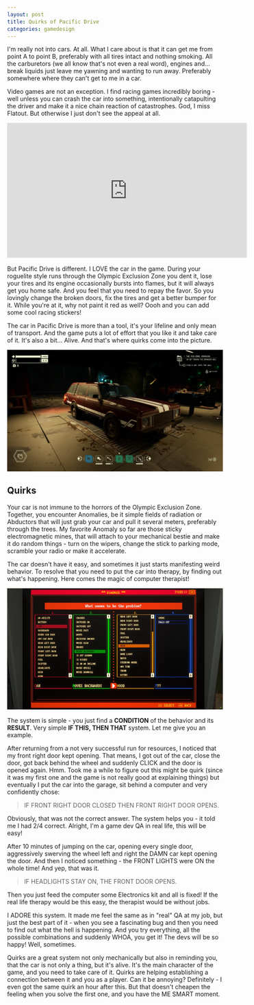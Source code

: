 ```yaml
---
layout: post
title: Quirks of Pacific Drive
categories: gamedesign
---
```


I'm really not into cars. At all. What I care about is that it can get me from point A to point B, preferably with all tires intact and nothing smoking. All the carburetors (we all know that's not even a real word), engines and... break liquids just leave me yawning and wanting to run away. Preferably somewhere where they can't get to me in a car.  

Video games are not an exception. I find racing games incredibly boring - well unless you can crash the car into something, intentionally catapulting the driver and make it a nice chain reaction of catastrophes. God, I miss Flatout. But otherwise I just don't see the appeal at all.

<iframe width="560" height="315" src="https://www.youtube.com/embed/BGk2u9-GRTA?si=zKXd5r7kLZBPATM2" title="YouTube video player" frameborder="0" allow="accelerometer; autoplay; clipboard-write; encrypted-media; gyroscope; picture-in-picture; web-share" referrerpolicy="strict-origin-when-cross-origin" allowfullscreen></iframe>

But Pacific Drive is different. I LOVE the car in the game. During your roguelite style runs through the Olympic Exclusion Zone you dent it, lose your tires and its engine occasionally bursts into flames, but it will always get you home safe. And you feel that you need to repay the favor. So you lovingly change the broken doors, fix the tires and get a better bumper for it. While you're at it, why not paint it red as well? Oooh and you can add some cool racing stickers!

The car in Pacific Drive is more than a tool, it's your lifeline and only mean of transport. And the game puts a lot of effort that you like it and take care of it. It's also a bit... Alive. And that's where quirks come into the picture. 

![My car](/images/auto_drive.png)

## Quirks

Your car is not immune to the horrors of the Olympic Exclusion Zone. Together, you encounter Anomalies, be it simple fields of radiation or Abductors that will just grab your car and pull it several meters, preferably through the trees. My favorite Anomaly so far are those sticky electromagnetic mines, that will attach to your mechanical bestie and make it do random things - turn on the wipers, change the stick to parking mode, scramble your radio or make it accelerate. 

The car doesn't have it easy, and sometimes it just starts manifesting weird behavior. To resolve that you need to put the car into therapy, by finding out what's happening. Here comes the magic of computer therapist!

![Quirk System](/images/PD_quirks.png)

The system is simple - you just find a **CONDITION** of the behavior and its **RESULT**. Very simple **IF THIS, THEN THAT** system. Let me give you an example. 

After returning from a not very successful run for resources, I noticed that my front right door kept opening. That means, I got out of the car, close the door, got back behind the wheel and suddenly CLICK and the door is opened again. Hmm. Took me a while to figure out this might be quirk (since it was my first one and the game is not really good at explaining things) but eventually I put the car into the garage, sit behind a computer and very confidently chose:
> IF FRONT RIGHT DOOR CLOSED THEN FRONT RIGHT DOOR OPENS.

Obviously, that was not the correct answer. The system helps you - it told me I had 2/4 correct. Alright, I'm a game dev QA in real life, this will be easy!

After 10 minutes of jumping on the car, opening every single door, aggressively swerving the wheel left and right the DAMN car kept opening the door. And then I noticed something - the FRONT LIGHTS were ON the whole time! And yep, that was it. 
> IF HEADLIGHTS STAY ON, THE FRONT DOOR OPENS.

Then you just feed the computer some Electronics kit and all is fixed! If the real life therapy would be this easy, the therapist would be without jobs.

I ADORE this system. It made me feel the same as in "real" QA at my job, but just the best part of it - when you see a fascinating bug and then you need to find out what the hell is happening. And you try everything, all the possible combinations and suddenly WHOA, you get it! The devs will be so happy! Well, sometimes. 

Quirks are a great system not only mechanically but also in reminding you, that the car is not only a thing, but it's alive. It's the main character of the game, and you need to take care of it. Quirks are helping establishing a connection between it and you as a player. Can it be annoying? Definitely - I even got the same quirk an hour after this. But that doesn't cheapen the feeling when you solve the first one, and you have the ME SMART moment.